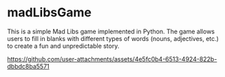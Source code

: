 # madLibsGame
This is a simple Mad Libs game implemented in Python. The game allows users to fill in blanks with different types of words (nouns, adjectives, etc.) to create a fun and unpredictable story.


https://github.com/user-attachments/assets/4e5fc0b4-6513-4924-822b-dbbdc8ba5571


